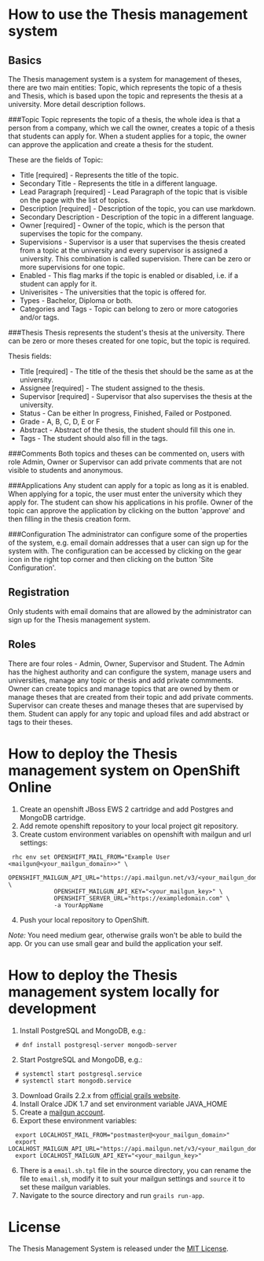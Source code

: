 How to use the Thesis management system
=======================================

Basics
------

The Thesis management system is a system for management of theses, there are 
two main entities: Topic, which represents the topic of a thesis and Thesis, 
which is based upon the topic and represents the thesis at a university. 
More detail description follows.

###Topic
Topic represents the topic of a thesis, the whole idea is that a person from 
a company, which we call the owner, creates a topic of a thesis that students 
can apply for. When a student applies for a topic, the owner can approve the 
application and create a thesis for the student. 

These are the fields of Topic:

 * Title [required] - Represents the title of the topic.
 * Secondary Title - Represents the title in a different language.
 * Lead Paragraph [required] - Lead Paragraph of the topic that is visible on 
 the page with the list of topics.
 * Description [required] - Description of the topic, you can use markdown.
 * Secondary Description - Description of the topic in a different language.
 * Owner [required] - Owner of the topic, which is the person that supervises 
 the topic for the company.
 * Supervisions - Supervisor is a user that supervises the thesis created from 
 a topic at the university and every supervisor is assigned a university. This 
 combination is called supervision. There can be zero or more supervisions for 
 one topic. 
 * Enabled - This flag marks if the topic is enabled or disabled, i.e. if a 
 student can apply for it.
 * Univerisites - The universities that the topic is offered for.
 * Types - Bachelor, Diploma or both.
 * Categories and Tags - Topic can belong to zero or more catogories and/or 
 tags.

###Thesis
Thesis represents the student's thesis at the university. There can be zero or 
more theses created for one topic, but the topic is required.

Thesis fields:

 * Title [required] - The title of the thesis thet should be the same as at the 
 university.
 * Assignee [required] - The student assigned to the thesis.
 * Supervisor [required] - Supervisor that also supervises the thesis at the 
 university.
 * Status - Can be either In progress, Finished, Failed or Postponed.
 * Grade - A, B, C, D, E or F
 * Abstract - Abstract of the thesis, the student should fill this one in.
 * Tags - The student should also fill in the tags.

###Comments
Both topics and theses can be commented on, users with role Admin, Owner or 
Supervisor can add private comments that are not visible to students and 
anonymous.

###Applications
Any student can apply for a topic as long as it is enabled. When applying for 
a topic, the user must enter the university which they apply for. The student 
can show his applications in his profile.
Owner of the topic can approve the application by clicking on the button 
'approve' and then filling in the thesis creation form.

###Configuration
The administrator can configure some of the properties of the system, e.g. 
email domain addresses that a user can sign up for the system with. The 
configuration can be accessed by clicking on the gear icon in the right top 
corner and then clicking on the button 'Site Configuration'.

Registration
------------
Only students with email domains that are allowed by the administrator can sign 
up for the Thesis management system.

Roles
-----
There are four roles - Admin, Owner, Supervisor and Student. The Admin has the 
highest authority and can configure the system, manage users and universities, 
manage any topic or thesis and add private commments. Owner can create topics 
and manage topics that are owned by them or manage theses that are created 
from their topic and add private comments. Supervisor can create theses and 
manage theses that are supervised by them. Student can apply for any topic and 
upload files and add abstract or tags to their theses.

How to deploy the Thesis management system on OpenShift Online
==============================================================

1. Create an openshift JBoss EWS 2 cartridge and add Postgres and MongoDB 
cartridge.
2. Add remote openshift repository to your local project git repository.
3. Create custom environment variables on openshift with mailgun and url settings:
  ```
   rhc env set OPENSHIFT_MAIL_FROM="Example User <mailgun@<your_mailgun_domain>>" \
               OPENSHIFT_MAILGUN_API_URL="https://api.mailgun.net/v3/<your_mailgun_domain>/messages" \
               OPENSHIFT_MAILGUN_API_KEY="<your_mailgun_key>" \
               OPENSHIFT_SERVER_URL="https://exampledomain.com" \
               -a YourAppName
  ```
4. Push your local repository to OpenShift.

_Note:_ You need medium gear, otherwise grails won't be able to build the app. 
Or you can use small gear and build the application your self.

How to deploy the Thesis management system locally for development
==================================================================

1. Install PostgreSQL and MongoDB, e.g.:
  ```
    # dnf install postgresql-server mongodb-server
  ```
2. Start PostgreSQL and MongoDB, e.g.:
  ```
    # systemctl start postgresql.service
    # systemctl start mongodb.service
  ```
3. Download Grails 2.2.x from [official grails website](https://grails.org/download.html).
4. Install Oralce JDK 1.7 and set environment variable JAVA_HOME
5. Create a [mailgun account](https://mailgun.com).
5. Export these environment variables:
  ```
    export LOCALHOST_MAIL_FROM="postmaster@<your_mailgun_domain>"
    export LOCALHOST_MAILGUN_API_URL="https://api.mailgun.net/v3/<your_mailgun_domain>/messages"
    export LOCALHOST_MAILGUN_API_KEY="<your_mailgun_key>"
  ```
6. There is a `email.sh.tpl` file in the source directory, you can rename the
file to `email.sh`, modify it to suit your mailgun settings and `source` it
to set these mailgun variables.
7. Navigate to the source directory and run `grails run-app`.

License
=======

The Thesis Management System is released under the [MIT License](http://www.opensource.org/licenses/MIT).
